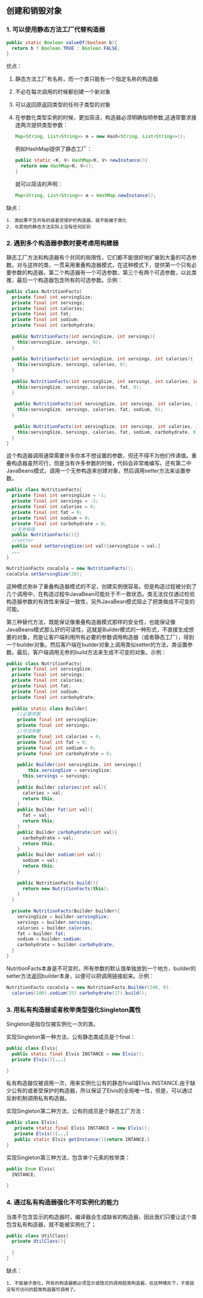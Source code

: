 ## 创建和销毁对象

### 1. 可以使用静态方法工厂代替构造器

``` java
public static Boolean valueOf(boolean b){
  return b ? Boolean.TRUE : Boolean.FALSE;
}
```

优点：

 1. 静态方法工厂有名称，而一个类只能有一个指定名称的构造器

 2. 不必在每次调用的时候都创建一个新对象

 3. 可以返回原返回类型的任何子类型的对象

 4. 在参数化类型实例的时候，更加简洁，构造器必须明确指明参数,这通常要求接连两次提供类型参数：

    ```java
    Map<String, List<String>> m = new Hash<String, List<String>>();
    ```

    例如HashMap提供了静态工厂：

    ```java
    public static <K, V> HashMap<K, V> newInstance(){
      return new HashMap<K, V>();
    }
    ```

    就可以简洁的声明：

    ```java
    Map<String, List<String>> m = HashMap.newInstance();
    ```

    

缺点：

	1. 类如果不含共有的或者受保护的构造器，就不能被子类化
 	2. 与其他的静态方法实际上没有任何区别

### 2. 遇到多个构造器参数时要考虑用构建器

​	静态工厂方法和构造器有个共同的局限性，它们都不能很好地扩展到大量的可选参数。对与这样的类，一贯采用重叠构造器模式，在这种模式下，提供第一个只有必要参数的构造器，第二个构造器有一个可选参数，第三个有两个可选参数，以此类推，最后一个构造器包含所有的可选参数。示例：

```java
public class NutritionFacts{
  private final int servingSize;
  private final int servings;
  private final int calories;
  private final int fat;
  private final int sodium;
  private final int carbohydrate;
  
  public NutritionFacts(int servingSize, int servings){
    this(servingSize, servings, 0);
  }
  
  public NutritionFacts(int servingSize, int servings, int calories){
    this(servingSize, servings, calories, 0);
  }
  
  public NutritionFacts(int servingSize, int servings, int calories, int fat){
    this(servingSize, servings, calories, fat, 0);
  }
  
   public NutritionFacts(int servingSize, int servings, int calories, int fat, int sodium){
    this(servingSize, servings, calories, fat, sodium, 0);
  }
  
   public NutritionFacts(int servingSize, int servings, int calories, int fat, int sodium, int carbohydrate){
    this(servingSize, servings, calories, fat, sodium, carbohydrate, 0);
  }
}
```

这个构造器调用通常需要许多你本不想设置的参数，但还不得不为他们传递值。重叠构造器虽然可行，但是当有许多参数的时候，代码会非常难编写。还有第二中JavaBeans模式，调用一个无参构造来创建对象，然后调用setter方法来设置参数。

```java
public class NutritionFacts{
  private final int servingSize = -1;
  private final int servings = -1;
  private final int calories = 0;
  private final int fat = 0;
  private final int sodium = 0;
  private final int carbohydrate = 0;
  //无参构造
  public NutritionFacts(){}
  //setter
  public void setServingSize(int val){servingSize = val;}
  ...
}
```

```java
NutritionFacts cocaCola = new NutritionFacts();
cocaCola.setServingSize(20);
```

这种模式弥补了重叠构造器模式的不足，创建实例很容易。但是构造过程被分到了几个调用中，在构造过程中JavaBean可能处于不一致状态。类无法仅仅通过检验构造器参数的有效性来保证一致性，另外JavaBean模式阻止了把类做成不可变的可能。

第三种替代方法，既能保证像重叠构造器模式那样的安全性，也能保证像JavaBeans模式那么好的可读性，这就是Builder模式的一种形式，不直接生成想要的对象，而是让客户端利用所有必要的参数调用构造器（或者静态工厂），得到一个builder对象。然后客户端在builder对象上调用类似setter的方法，类设置参数。最后，客户端调用无参的build方法来生成不可变的对象。示例：

```java
public class NutritionFacts{
  private final int servingSize;
  private final int servings;
  private final int calories;
  private final int fat;
  private final int sodium;
  private final int carbohydrate;
  
  public static class Builder{
    //必要参数
    private final int servingSize;
  	private final int servings;
    //可选参数
    private final int calories = 0;
    private final int fat = 0;
    private final int sodium = 0;
    private final int carbohydrate = 0;
    
    public Builder(int servingSize, int servings){
    	this.servingSize = servingSize;
      this.servings = servings;
  	}
    public Builder calories(int val){
      calories = val;
      return this;
    }
    public Builder fat(int val){
      fat = val;
      return this;
    }
    public Builder carbohydrate(int val){
      carbohydrate = val;
      return this;
    }
    public Builder sodium(int val){
      sodium = val;
      return this;
    }
    
    public NutritionFacts build(){
      return new NutritionFacts(this);
    }
  }
  
  private NutritionFacts(Builder builder){
    servingSize = builder.servingSize;
    servings = builder.servings;
    calories = builder.calories;
    fat = builder.fat;
    sodium = builder.sodium;
    carbohydrate = builder.carbohydrate;
  }
}
```

NutritionFacts本身是不可变的，所有参数的默认值单独放到一个地方，builder的setter方法返回builder本身，以便可以把调用链接起来。示例：

````java
NutritionFacts cocaCola = new NutritionFacts.Builder(240, 8).
  calories(100).sodium(35).carbohydrate(27).build();
````



### 3. 用私有构造器或者枚举类型强化Singleton属性

Singleton是指仅仅被实例化一次的类。

实现Singleton第一种方法，公有静态类成员是个final：

```java
public class Elvis{
  public static final Elvis INSTANCE = new Elvis();
  private Elvis(){...}
  
}
```

私有构造器仅被调用一次，用来实例化公有的静态final域Elvis.INSTANCE.由于缺少公有的或者受保护的构造器，所以保证了Elvis的全局唯一性，但是，可以通过反射机制调用私有构造器。

实现Singleton第二种方法，公有的成员是个静态工厂方法：

```java
public class Elvis{
   private static final Elvis INSTANCE = new Elvis();
   private Elvis(){...}
   public static Elvis getInstance(){return INTANCE;}
}
```

实现Singleton第三种方法，包含单个元素的枚举类：

```java
public Enum Elvis{
  INSTANCE;
  
}
```

### 4. 通过私有构造器强化不可实例化的能力

当类不包含显示的构造器时，编译器会生成缺省的构造器，因此我们只要让这个类包含私有构造器，就不能被实例化了；

```java
public class UtilClass{
  private UtilClass(){
    
  }
}
```

缺点：

	1. 不能被子类化，所有的构造器都必须显示或隐式的调用超类构造器，在这种情形下，子类就没有可访问的超类构造器可调用了。

### 